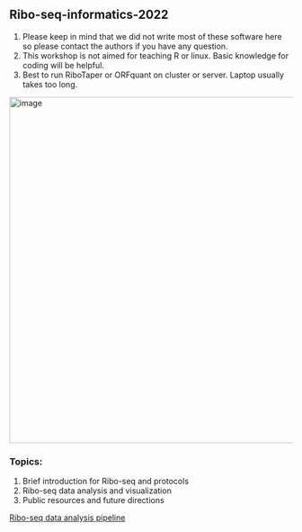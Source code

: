 ## Ribo-seq-informatics-2022

1. Please keep in mind that we did not write most of these software here so please contact the authors if you have any question.
2. This workshop is not aimed for teaching R or linux. Basic knowledge for coding will be helpful.
3. Best to run RiboTaper or ORFquant on cluster or server. Laptop usually takes too long.

<img width="615" alt="image" src="https://user-images.githubusercontent.com/4383665/177907391-30016fa7-2af4-410a-b545-2cc9d2be6ce4.png">

### Topics:
1. Brief introduction for Ribo-seq and protocols
2. Ribo-seq data analysis and visualization
3. Public resources and future directions

[Ribo-seq data analysis pipeline](https://github.com/hsinyenwu/Ribo-seq-informatics-2022/blob/main/Analysis_pipeline.md)






